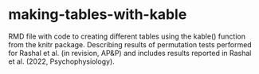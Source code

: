 # making-tables-with-kable
RMD file with code to creating different tables using the kable() function from the knitr package.
Describing results of permutation tests performed for Rashal et al. (in revision, AP&P) and includes results reported in Rashal et al. (2022, Psychophysiology).
